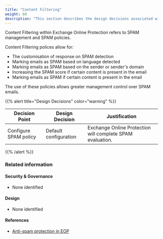 ```yaml
---
title: "Content Filtering"
weight: 60
description: "This section describes the design decisions associated with Content Filtering Microsoft 365 security features for system(s) built using ASD's Blueprint for Secure Cloud."
---
```


Content Filtering within Exchange Online Protection refers to SPAM management and SPAM policies.

Content Filtering polices allow for:

* The customisation of response on SPAM detection
* Marking emails as SPAM based on language detected
* Marking emails as SPAM based on the sender or sender's domain
* Increasing the SPAM score if certain content is present in the email
* Marking emails as SPAM if certain content is present in the email

The use of these policies allows greater management control over SPAM emails.

{{% alert title="Design Decisions" color="warning" %}}

| Decision Point        | Design Decision       | Justification                                             |
|-----------------------|-----------------------|-----------------------------------------------------------|
| Configure SPAM policy | Default configuration | Exchange Online Protection will complete SPAM evaluation. |

{{% /alert %}}

### Related information

#### Security & Governance

* None identified

#### Design

* None identified

#### References

* [Anti-spam protection in EOP](https://docs.microsoft.com/microsoft-365/security/office-365-security/anti-spam-protection?view=o365-worldwide)